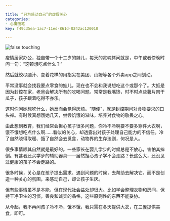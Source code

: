 ```yaml
---

title: “只为感动自己”的虚假关心
categories:
- 心情随笔
key: f49c35ea-1ac7-11ed-861d-0242ac120010

---
```


![false touching](https://images.animesdata.com/other/tmpb1qcbqcq.png)

疫情居家办公，独自带一个十二岁的娃儿，每天的灵魂拷问就是，中午或者傍晚时问一句：“这顿想吃点什么？”

然后就绞尽脑汁、变着花样的用指尖在美团、山姆等各个外卖app之间划动。

平常没事就会找我要点零食的娃儿，现在也不会和我说想吃这个或那个了。大抵是因为封控在家，老爸会解决所有的吃喝问题。常常是我嘴馋，时不时点些薯片肉干瓜子，孩子跟着吃得不亦乐。

这时你问她想吃什么，她反而会觉得厌烦。“随便”，就是封控期间对食物要求的口头禅。有时候真想饿她几天，尝尝饥饿的滋味，培养对食物的敬畏之心。

由此想到教育，我们经常会担心孩子很多问题，你冷不冷啊要不要多穿件大衣啊，饿不饿想吃点什么啊……看似的关心，却透露出对孩子处理自己能力的不信任。冷了自然晓得取暖、饿了自然会去觅食，动物界的生存法则，何况是人。

很多事情顺其自然就是最好的。一些家长在婴儿学步的时候总是不放心，害怕其摔倒。有甚者还买学步的辅助器具——居然担心孩子学不会走路？长这么大，还没见过健康的孩子不会走路的。

很多时候，关心是在孩子提出需求、遇到问题的时候，去帮助去解决它。而不是创造一种关心的氛围，来感动自己，却让孩子生厌。

但有些事情虽不是本能，但在现代社会益处却很大。比如学会整理衣物和房间，保持干净卫生的习惯，善良和诚实的品格，这些原则性的东西不能妥协。

从今起，我不再问孩子冷不冷，饿不饿，我只需在冬天提供大衣，在三餐提供美食，即可。
